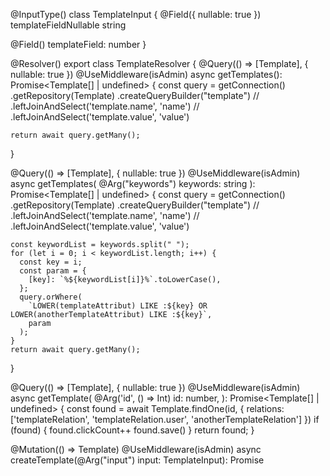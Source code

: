 @InputType()
class TemplateInput {
  @Field({ nullable: true })
  templateFieldNullable string

  @Field()
  templateField: number
}

@Resolver()
export class TemplateResolver {
  @Query(() => [Template], { nullable: true })
  @UseMiddleware(isAdmin)
  async getTemplates(): Promise<Template[] | undefined> {
    const query = getConnection()
      .getRepository(Template)
      .createQueryBuilder("template")
      // .leftJoinAndSelect('template.name', 'name')
      // .leftJoinAndSelect('template.value', 'value')

    return await query.getMany();
  }

  @Query(() => [Template], { nullable: true })
  @UseMiddleware(isAdmin)
  async getTemplates(
    @Arg("keywords") keywords: string
  ): Promise<Template[] | undefined> {
    const query = getConnection()
      .getRepository(Template)
      .createQueryBuilder("template")
      // .leftJoinAndSelect('template.name', 'name')
      // .leftJoinAndSelect('template.value', 'value')

    const keywordList = keywords.split(" ");
    for (let i = 0; i < keywordList.length; i++) {
      const key = i;
      const param = {
        [key]: `%${keywordList[i]}%`.toLowerCase(),
      };
      query.orWhere(
        `LOWER(templateAttribut) LIKE :${key} OR LOWER(anotherTemplateAttribut) LIKE :${key}`,
        param
      );
    }
    return await query.getMany();
  }

  @Query(() => [Template], { nullable: true })
  @UseMiddleware(isAdmin)
  async getTemplate(
    @Arg('id', () => Int) id: number,
  ): Promise<Template[] | undefined> {
    const found = await Template.findOne(id, {
      relations: ['templateRelation', 'templateRelation.user', 'anotherTemplateRelation']
    })
    if (found) {
      found.clickCount++
      found.save()
    }
    return found;
  }

  @Mutation(() => Template)
  @UseMiddleware(isAdmin)
  async createTemplate(@Arg("input") input: TemplateInput): Promise<Template> {
    return Template.create({ ...input }).save();
  }

  @Mutation(() => Template)
  @UseMiddleware(isAdmin)
  async updateTemplate(
    @Arg("id", () => Int) id: number,
    @Arg("input") input: TemplateInput
  ): Promise<Template | null> {
    const found = await Template.findOne(id);
    if (!ref) {
      return null;
    }

    if (typeof input !== "undefined") {
      Template.update({ id }, { ...input });
    }
    return found;
  }

  @Mutation(() => Template)
  @UseMiddleware(isAdmin)
  async deleteTemplate(
    @Arg('id', () => Int) id: number,
  ): Promise<boolean> {
    await Template.delete(id)
    return true
  }